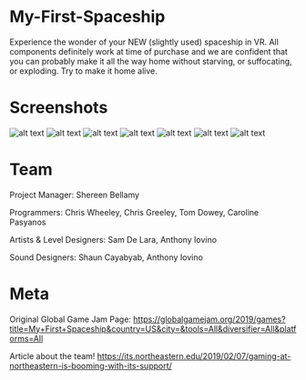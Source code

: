 # My-First-Spaceship

Experience the wonder of your NEW (slightly used) spaceship in VR. All components definitely work at time of purchase and we are confident that you can probably make it all the way home without starving, or suffocating, or exploding. Try to make it home alive.

# Screenshots
![alt text](https://i.postimg.cc/vBQ8fzXj/Menu.png)
![alt text](https://i.postimg.cc/SKKkKssF/int0.png)
![alt text](https://i.postimg.cc/Xv2NK5hY/holding-ship.png)
![alt text](https://i.postimg.cc/Yqkc99nn/int1.png)
![alt text](https://i.postimg.cc/2yDtVcwb/gameover.png)
![alt text](https://i.postimg.cc/GhbNRft6/My-First-Spaceship.png)
![alt text](https://i.postimg.cc/HLM3X0jQ/credits.png)

# Team
Project Manager: Shereen Bellamy

Programmers: Chris Wheeley, Chris Greeley, Tom Dowey, Caroline Pasyanos

Artists & Level Designers: Sam De Lara, Anthony Iovino

Sound Designers: Shaun Cayabyab, Anthony Iovino

# Meta
Original Global Game Jam Page: https://globalgamejam.org/2019/games?title=My+First+Spaceship&country=US&city=&tools=All&diversifier=All&platforms=All

Article about the team! https://its.northeastern.edu/2019/02/07/gaming-at-northeastern-is-booming-with-its-support/
